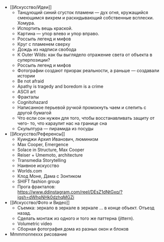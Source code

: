 - [[Искусство/Идеи]]
	- Танцующий синий сгусток пламени — дух огня, кружащийся смеющимся вихрем и раскидывающий собственные всплески. Хомура.
	- Испортить вещь краской.
	- Картина — упор влево и упор вправо.
	- Россыпь легенд и мифов
	- Круг с пламенем сверху
	- Дождь из надписи свобода
	- К Outer Wilds: как бы выглядело отражение света от объекта в суперпозиции?
	- Россыпь легенд и мифов
	- Фотографии создают призрак реальности, а раньше — создавали истории
	- Be not afraid
	- Apathy is tragedy and boredom is a crime
	- ASCII art
	- Фракталы
	- Cognitohazard
	- Написанное перьевой ручкой промокнуть чаем и слепить с другой бумагой
	- Что если сон нужен для того, чтобы восстанавливать защиту от чего- то, что караулит нас на границе сна
	- Скульптура — пирамида из посуды
- [[Искусство/Референсы]]
	- Куинджи Архип Иванович, люминизм
	- Max Cooper, Emergence
	- Solace in Structure, Max Cooper
	- Reiser + Umemoto, architecture
	- Transmedia Storytelling
	- Наивное искусство
	- Worlds.com
	- Клод Моне, Дама с Зонтиком
	- SHIFT fashion group
	- Прога фракталов: https://www.ddinstagram.com/reel/DEsZ1dNtGxq/?igsh=dWhpNHk0dzhqMGZi
- [[Искусство/Фото и Видео]]
	- Съемка: зеркало в зеркале в зеркале ... в конце объект. Отъезд назад.
	- Сделать монтаж из одного и того же паттерна (jittern).
	- Volumetric video
	- Сборная фотография дома из разных окон и блоков
- Mmmmonnexxx рисование